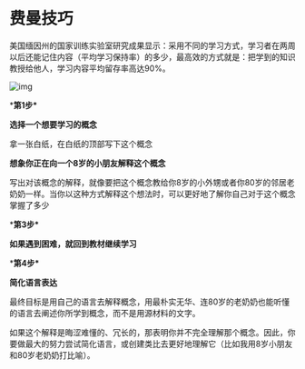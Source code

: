 # 费曼技巧

美国缅因州的国家训练实验室研究成果显示：采用不同的学习方式，学习者在两周以后还能记住内容（平均学习保持率）的多少，最高效的方式就是：把学到的知识教授给他人，学习内容平均留存率高达90%。

![img](https://pic4.zhimg.com/v2-8db0c8645d18e71919219dfc8a7f96b1_r.jpg)





***第1步\***

**选择一个想要学习的概念**

拿一张白纸，在白纸的顶部写下这个概念

**想象你正在向一个8岁的小朋友解释这个概念**

写出对该概念的解释，就像要把这个概念教给你8岁的小外甥或者你80岁的邻居老奶奶一样。当你以这种方式解释这个想法时，可以更好地了解你自己对于这个概念掌握了多少



***第3步\***

**如果遇到困难，就回到教材继续学习**



***第4步\***

**简化语言表达**

最终目标是用自己的语言去解释概念，用最朴实无华、连80岁的老奶奶也能听懂的语言去阐述你所学到概念，而不是用源材料的文字。

如果这个解释是晦涩难懂的、冗长的，那表明你并不完全理解那个概念。因此，你要做最大的努力尝试简化语言，或创建类比去更好地理解它（比如我用8岁小朋友和80岁老奶奶打比喻）。

















































